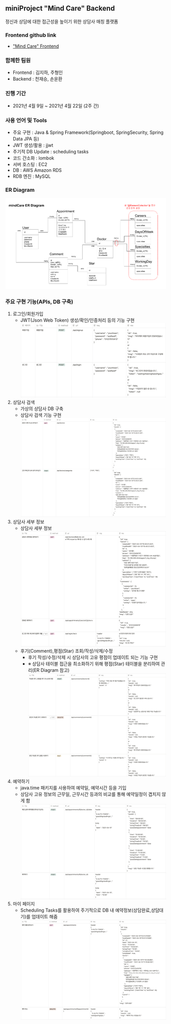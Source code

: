 ## miniProject "Mind Care" Backend
정신과 상담에 대한 접근성을 높이기 위한 상담사 매칭 플랫폼

### 
### Frontend github link
- ["Mind Care" Frontend](https://github.com/kim-jiha95/mindcare)

### 함께한 팀원
- Frontend : 김지하, 주형인
- Backend : 천재승, 손윤환

### 진행 기간
- 2021년 4월 9일 ~ 2021년 4월 22일 (2주 간) 

### 사용 언어 및 Tools
- 주요 구현 : Java & Spring Framework(Springboot, SpringSecurity, Spring Data JPA 등) 
- JWT 생성/활용 : jjwt
- 주기적 DB Update : scheduling tasks
- 코드 간소화 : lombok
- 서버 호스팅 : EC2
- DB : AWS Amazon RDS
- RDB 엔진 : MySQL

### ER Diagram
![ERDiagram](src/image/ERDiagram.png)  

### 주요 구현 기능(APIs, DB 구축)
1. 로그인/회원가입 
   - JWT(Json Web Token) 생성/확인/인증처리 등의 기능 구현
     ![로그인회원가입](src/image/로그인회원가입.png)  
2. 상담사 검색
   - 가상의 상담사 DB 구축
   - 상담사 검색 기능 구현 
   ![상담사검색](src/image/상담사검색.png)  
3. 상담사 세부 정보  
   - 상담사 세부 정보  
     ![상담사세부정보](src/image/상담사세부정보.png)
   - 후기(Comment),평점(Star) 조회/작성/삭제/수정
     - 후기 작성/수정/삭제 시 상담사의 고유 평점이 업데이트 되는 기능 구현 
     - ※ 상담사 테이블 접근을 최소화하기 위해 평점(Star) 테이블을 분리하여 관리(ER Diagram 참고)
     ![상담사후기](src/image/상담사후기.png)
4. 예약하기
   - java.time 패키지를 사용하여 예약일, 예약시간 등을 기입
   - 상담사 고유 정보의 근무일, 근무시간 등과의 비교를 통해 예약일정이 겹치지 않게 함
   ![예약하기](src/image/예약하기.png)
5. 마이 페이지
   - Scheduling Tasks를 활용하여 주기적으로 DB 내 예약정보(상담완료,상담대기)를 업데이트 해줌
   ![마이페이지](src/image/마이페이지.png)
